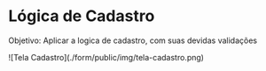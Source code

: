 <h1>Lógica de Cadastro</h1>

<p>Objetivo: Aplicar a logica de cadastro, com suas devidas validações</p>
 
![Tela Cadastro](./form/public/img/tela-cadastro.png)

 

